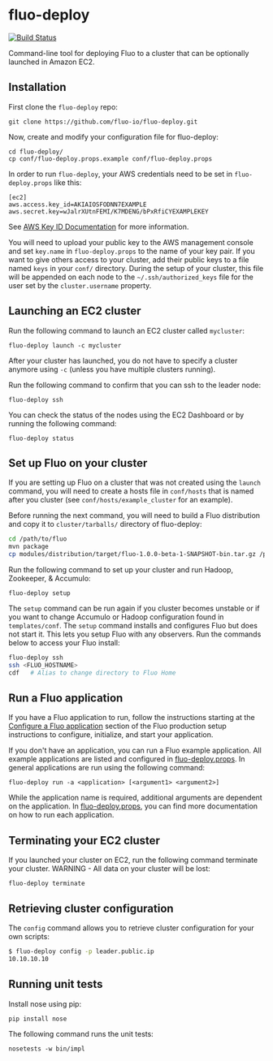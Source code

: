 fluo-deploy
===========

[![Build Status](https://travis-ci.org/fluo-io/fluo-deploy.svg?branch=master)](https://travis-ci.org/fluo-io/fluo-deploy)

Command-line tool for deploying Fluo to a cluster that can be optionally launched in Amazon EC2.

Installation
------------

First clone the `fluo-deploy` repo:
```
git clone https://github.com/fluo-io/fluo-deploy.git
```  

Now, create and modify your configuration file for fluo-deploy:
```
cd fluo-deploy/
cp conf/fluo-deploy.props.example conf/fluo-deploy.props
```

In order to run `fluo-deploy`, your AWS credentials need to be set in `fluo-deploy.props` like this:
```
[ec2]
aws.access.key_id=AKIAIOSFODNN7EXAMPLE
aws.secret.key=wJalrXUtnFEMI/K7MDENG/bPxRfiCYEXAMPLEKEY
```

See [AWS Key ID Documentation][2] for more information.

You will need to upload your public key to the AWS management console and set `key.name` in `fluo-deploy.props`
to the name of your key pair.  If you want to give others access to your cluster, add their public keys to 
a file named `keys` in your `conf/` directory.  During the setup of your cluster, this file will be appended 
on each node to the `~/.ssh/authorized_keys` file for the user set by the `cluster.username` property.

Launching an EC2 cluster
------------------------

Run the following command to launch an EC2 cluster called `mycluster`:
```
fluo-deploy launch -c mycluster
```

After your cluster has launched, you do not have to specify a cluster anymore using `-c` (unless you have 
multiple clusters running).

Run the following command to confirm that you can ssh to the leader node:

    fluo-deploy ssh

You can check the status of the nodes using the EC2 Dashboard or by running the following command:

    fluo-deploy status

Set up Fluo on your cluster
---------------------------

If you are setting up Fluo on a cluster that was not created using the `launch` command, you will need to 
create a hosts file in `conf/hosts` that is named after you cluster (see `conf/hosts/example_cluster` for an example).

Before running the next command, you will need to build a Fluo distribution and copy it to `cluster/tarballs/` directory of
fluo-deploy:

```bash
cd /path/to/fluo
mvn package
cp modules/distribution/target/fluo-1.0.0-beta-1-SNAPSHOT-bin.tar.gz /path/to/fluo-deploy/cluster/tarballs/
```

Run the following command to set up your cluster and run Hadoop, Zookeeper, & Accumulo:

    fluo-deploy setup

The `setup` command can be run again if you cluster becomes unstable or if you want to change Accumulo or Hadoop 
configuration found in `templates/conf`.  The `setup` command installs and configures Fluo but does not start it.
This lets you setup Fluo with any observers.  Run the commands below to access your Fluo install:

```bash
fluo-deploy ssh
ssh <FLUO_HOSTNAME>
cdf   # Alias to change directory to Fluo Home
```

Run a Fluo application
----------------------

If you have a Fluo application to run, follow the instructions starting at the [Configure a Fluo application][3] 
section of the Fluo production setup instructions to configure, initialize, and start your application.

If you don't have an application, you can run a Fluo example application.  All example applications are listed
and configured in [fluo-deploy.props][5].  In general applications are run using the following command:

    fluo-deploy run -a <application> [<argument1> <argument2>]

While the application name is required, additional arguments are dependent on the application.  In 
[fluo-deploy.props][5], you can find more documentation on how to run each application.

Terminating your EC2 cluster
----------------------------

If you launched your cluster on EC2, run the following command terminate your cluster.  WARNING - All data on
your cluster will be lost:

    fluo-deploy terminate

Retrieving cluster configuration
--------------------------------

The `config` command allows you to retrieve cluster configuration for your own scripts:

```bash
$ fluo-deploy config -p leader.public.ip
10.10.10.10
```

Running unit tests
------------------

Install nose using pip:

    pip install nose

The following command runs the unit tests:

    nosetests -w bin/impl

[2]: http://docs.aws.amazon.com/AWSSimpleQueueService/latest/SQSGettingStartedGuide/AWSCredentials.html
[3]: https://github.com/fluo-io/fluo/blob/master/docs/prod-fluo-setup.md#configure-a-fluo-application
[4]: https://github.com/fluo-io/fluo-stress
[5]: conf/fluo-deploy.props.example
